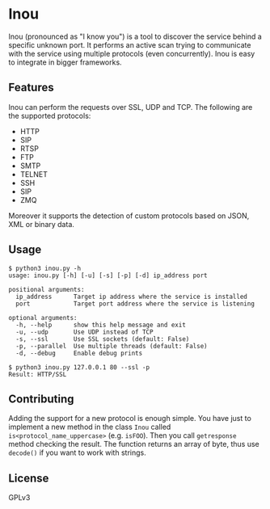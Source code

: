 # Inou
Inou (pronounced as "I know you") is a tool to discover the service behind a specific unknown port.
It performs an active scan trying to communicate with the service using multiple protocols (even concurrently).
Inou is easy to integrate in bigger frameworks.

## Features
Inou can perform the requests over SSL, UDP and TCP.
The following are the supported protocols:
*  HTTP
*  SIP
*  RTSP
*  FTP
*  SMTP
*  TELNET
*  SSH
*  SIP
*  ZMQ

Moreover it supports the detection of custom protocols based on JSON, XML or binary data.

## Usage
```
$ python3 inou.py -h
usage: inou.py [-h] [-u] [-s] [-p] [-d] ip_address port

positional arguments:
  ip_address      Target ip address where the service is installed
  port            Target port address where the service is listening

optional arguments:
  -h, --help      show this help message and exit
  -u, --udp       Use UDP instead of TCP
  -s, --ssl       Use SSL sockets (default: False)
  -p, --parallel  Use multiple threads (default: False)
  -d, --debug     Enable debug prints

$ python3 inou.py 127.0.0.1 80 --ssl -p
Result: HTTP/SSL 
```


## Contributing

Adding the support for a new protocol is enough simple. You have just to implement a new method in the class `Inou` called `is<protocol_name_uppercase>` (e.g. `isFOO`). Then you call `getresponse` method checking the result. The function returns an array of byte, thus use `decode()` if you want to work with strings.

## License

GPLv3
